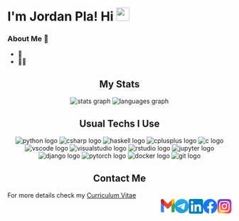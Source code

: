 # I'm Jordan Pla! Hi <img src="https://github.com/TheDudeThatCode/TheDudeThatCode/blob/master/Assets/Hi.gif" width="29px" height="30px"> 

<!--
**jordipynb/jordipynb** is a ✨ _special_ ✨ repository because its `README.md` (this file) appears on your GitHub profile.

Here are some ideas to get you started:

- 🔭 I’m currently working on ...
- 🌱 I’m currently learning ...
- 👯 I’m looking to collaborate on ...
- 🤔 I’m looking for help with ...
- 💬 Ask me about ...
- 📫 How to reach me: ...
- 😄 Pronouns: ...
- ⚡ Fun fact: ...
-->

### About Me 🚀
- 🌱  </br>
- 👨‍💻  </br>

<h2 align="center">My Stats</h2>
<div align="center">
    <img src="https://github-readme-stats.vercel.app/api?username=jordipynb&hide_title=true&show_icons=true&hide_border=true" height="200" width="490" alt="stats graph" />
    <img src="https://github-readme-stats-eight-theta.vercel.app/api/top-langs/?username=jordipynb&layout=compact&langs_count=6&hide_border=false)" height="200" width="347" alt="languages graph"
</div>

<h2 align="center">Usual Techs I Use</h2>
<div align="center">
  <img src="https://cdn.jsdelivr.net/gh/devicons/devicon/icons/python/python-original.svg" height="40" width="52" alt="python logo"  />
  <img src="https://cdn.jsdelivr.net/gh/devicons/devicon/icons/csharp/csharp-original.svg" height="40" width="52" alt="csharp logo"  />
  <img src="https://cdn.jsdelivr.net/gh/devicons/devicon/icons/haskell/haskell-original.svg" height="40" width="52" alt="haskell logo"  />
  <img src="https://cdn.jsdelivr.net/gh/devicons/devicon/icons/cplusplus/cplusplus-plain.svg" height="40" width="52" alt="cplusplus logo"  />
  <img src="https://cdn.jsdelivr.net/gh/devicons/devicon/icons/c/c-plain.svg" height="40" width="52" alt="c logo"  />
  <img src="https://cdn.jsdelivr.net/gh/devicons/devicon/icons/vscode/vscode-original.svg" height="40" width="52" alt="vscode logo"  />
  <img src="https://cdn.jsdelivr.net/gh/devicons/devicon/icons/visualstudio/visualstudio-plain.svg" height="40" width="52" alt="visualstudio logo"  />
  <img src="https://cdn.jsdelivr.net/gh/devicons/devicon/icons/rstudio/rstudio-original.svg" height="40" width="52" alt="rstudio logo"  />
  <img src="https://cdn.jsdelivr.net/gh/devicons/devicon/icons/jupyter/jupyter-original-wordmark.svg" height="40" width="52" alt="jupyter logo"  />
  <img src="https://cdn.jsdelivr.net/gh/devicons/devicon/icons/django/django-plain.svg" height="40" width="52" alt="django logo"  />
  <img src="https://cdn.jsdelivr.net/gh/devicons/devicon/icons/pytorch/pytorch-original.svg" height="40" width="52" alt="pytorch logo"  />
  <img src="https://cdn.jsdelivr.net/gh/devicons/devicon/icons/docker/docker-original-wordmark.svg" height="40" width="52" alt="docker logo"  />
  <img src="https://cdn.jsdelivr.net/gh/devicons/devicon/icons/git/git-plain.svg" height="40" width="52" alt="git logo"  />
</div>

<h2 align="center">Contact Me</h2>
<div align="left"> 
  
For more details check my [Curriculum Vitae](https://t.me/jordipi/)  
<a href="https://www.instagram.com/jordipynb/">
  <img align="right" alt="Jordan's Instagram" width="32px" height="33px" src="https://raw.githubusercontent.com/jordipynb/jordipynb/main/instagram.png" />
</a>
<a href="https://www.facebook.com/jordan.plagonzalez">
  <img align="right" alt="Jordan's Facebook" width="32px" height="33px" src="https://raw.githubusercontent.com/jordipynb/jordipynb/main/facebook.png" />
</a>
<a href="https://www.linkedin.com/in/jordan-pla-2681521bb/">
  <img align="right" alt="Jordan's LinkedIn" width="32px" height="33px" src="https://raw.githubusercontent.com/jordipynb/jordipynb/main/linkedin.png" />
</a>
<a href="https://t.me/jordipi/">
  <img align="right" alt="Jordan's Telegram" width="32px" height="32px" src="https://raw.githubusercontent.com/jordipynb/jordipynb/main/telegram.png" />
</a>
<a href="mailto: jordanpg41@gmail.com">
  <img align="right" alt="Jordan's Email" width="31px" height="30px" src="https://raw.githubusercontent.com/jordipynb/jordipynb/main/gmail.png" />
</a> 
 
</div>

